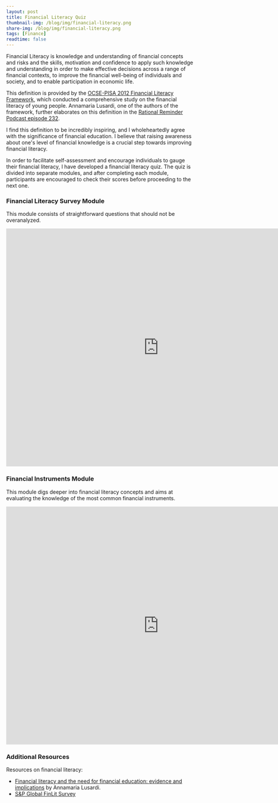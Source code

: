 ```yaml
---
layout: post
title: Financial Literacy Quiz
thumbnail-img: /blog/img/financial-literacy.png
share-img: /blog/img/financial-literacy.png
tags: [Finance]
readtime: false
---
```


Financial Literacy is knowledge and understanding of financial concepts and risks and the skills, motivation and confidence to apply such knowledge and understanding in order to make effective decisions across a range of financial contexts, to improve the financial well-being of individuals and society, and to enable participation in economic life.

This definition is provided by the [OCSE-PISA 2012 Financial Literacy Framework](https://www.oecd.org/finance/financial-education/PISA2012FrameworkLiteracy.pdf), which conducted a comprehensive study on the financial literacy of young people. Annamaria Lusardi, one of the authors of the framework, further elaborates on this definition in the [Rational Reminder Podcast episode 232](https://rationalreminder.ca/podcast/232).

I find this definition to be incredibly inspiring, and I wholeheartedly agree with the significance of financial education. I believe that raising awareness about one's level of financial knowledge is a crucial step towards improving financial literacy.

In order to facilitate self-assessment and encourage individuals to gauge their financial literacy, I have developed a financial literacy quiz. The quiz is divided into separate modules, and after completing each module, participants are encouraged to check their scores before proceeding to the next one.

<style>
  .google-form-frame {
    width: 820px;
    height: 640px;
  }
  @media (max-width: 820px) {
    .google-form-frame {
      width: 80vw;
      height: 80vh;
    }
  }
</style>

### Financial Literacy Survey Module

This module consists of straightforward questions that should not be overanalyzed.

<iframe class="google-form-frame" src="https://docs.google.com/forms/d/e/1FAIpQLSfz6labdKT7DrHMgygGfvOE_ylEzScusuAwDFsKDYwTuRb53g/viewform?embedded=true" frameborder="0" marginheight="0" marginwidth="0">Loading...</iframe>

### Financial Instruments Module

This module digs deeper into financial literacy concepts and aims at evaluating the knowledge of the most common financial instruments.

<iframe class="google-form-frame" src="https://docs.google.com/forms/d/e/1FAIpQLSe_8BXT2tjnDbwVlLhsyeM-FCJJcfQZYDA3yGaRIAJtWmZqww/viewform?embedded=true" frameborder="0" marginheight="0" marginwidth="0">Loading...</iframe>

### Additional Resources

Resources on financial literacy:
 - [Financial literacy and the need for financial education: evidence and implications](https://link.springer.com/article/10.1186/s41937-019-0027-5) by Annamaria Lusardi.
 - [S&P Global FinLit Survey](https://gflec.org/initiatives/sp-global-finlit-survey/)
